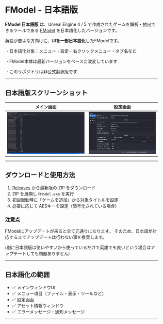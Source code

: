 ﻿# FModel - 日本語版

**FModel 日本語版** は、Unreal Engine 4 / 5 で作成されたゲームを解析・抽出できるツールである [FModel](https://github.com/4sval/FModel) を日本語化したバージョンです。

英語が苦手な方向けに、**UIを一部日本語化**したFModelです。

・日本語化対象：メニュー・設定・右クリックメニュー・タブ名など

・FModel本体は最新バージョンをベースに改変しています

・このリポジトリは非公式翻訳版です

---

## 日本語版スクリーンショット

| メイン画面 | 設定画面 |
|------------------|----------|
| ![Main](./images/Main.png) | ![Main](./images/settings.png) |

---

## ダウンロードと使用方法

1. [Releases](https://github.com/Fortniteleakjp/FModel-JP-/releases) から最新版の ZIP をダウンロード
2. ZIP を展開し `FModel.exe` を実行
3. 初回起動時に「ゲームを追加」から対象タイトルを設定
4. 必要に応じて AESキーを設定（暗号化されている場合）

### 注意点
FModelにアップデートが来ると全て元通りになります。
そのため、日本語が対応するまでアップデートは行わない事を推奨します。

(別に日本語版は使いやすいから使っているだけで英語でも良いという場合はアップデートしても問題ありません)

---

## 日本語化の範囲

- ✅ メインウィンドウUI
- ✅ メニュー項目（ファイル・表示・ツールなど）
- ✅ 設定画面
- ✅ アセット情報ウィンドウ
- ✅ エラーメッセージ・通知メッセージ

---
